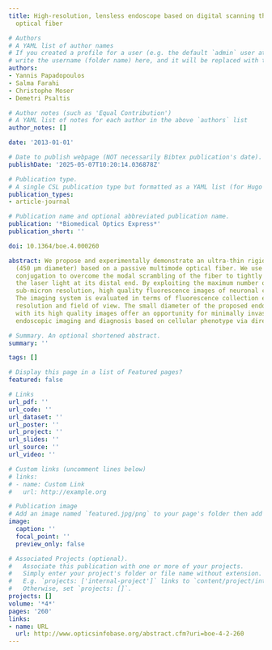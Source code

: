 ```yaml
---
title: High-resolution, lensless endoscope based on digital scanning through a multimode
  optical fiber

# Authors
# A YAML list of author names
# If you created a profile for a user (e.g. the default `admin` user at `content/authors/admin/`), 
# write the username (folder name) here, and it will be replaced with their full name and linked to their profile.
authors:
- Yannis Papadopoulos
- Salma Farahi
- Christophe Moser
- Demetri Psaltis

# Author notes (such as 'Equal Contribution')
# A YAML list of notes for each author in the above `authors` list
author_notes: []

date: '2013-01-01'

# Date to publish webpage (NOT necessarily Bibtex publication's date).
publishDate: '2025-05-07T10:20:14.036878Z'

# Publication type.
# A single CSL publication type but formatted as a YAML list (for Hugo requirements).
publication_types:
- article-journal

# Publication name and optional abbreviated publication name.
publication: '*Biomedical Optics Express*'
publication_short: ''

doi: 10.1364/boe.4.000260

abstract: We propose and experimentally demonstrate an ultra-thin rigid endoscope
  (450 μm diameter) based on a passive multimode optical fiber. We use digital phase
  conjugation to overcome the modal scrambling of the fiber to tightly focus and scan
  the laser light at its distal end. By exploiting the maximum number of modes available,
  sub-micron resolution, high quality fluorescence images of neuronal cells were acquired.
  The imaging system is evaluated in terms of fluorescence collection efficiency,
  resolution and field of view. The small diameter of the proposed endoscope, along
  with its high quality images offer an opportunity for minimally invasive medical
  endoscopic imaging and diagnosis based on cellular phenotype via direct tissue penetration.

# Summary. An optional shortened abstract.
summary: ''

tags: []

# Display this page in a list of Featured pages?
featured: false

# Links
url_pdf: ''
url_code: ''
url_dataset: ''
url_poster: ''
url_project: ''
url_slides: ''
url_source: ''
url_video: ''

# Custom links (uncomment lines below)
# links:
# - name: Custom Link
#   url: http://example.org

# Publication image
# Add an image named `featured.jpg/png` to your page's folder then add a caption below.
image:
  caption: ''
  focal_point: ''
  preview_only: false

# Associated Projects (optional).
#   Associate this publication with one or more of your projects.
#   Simply enter your project's folder or file name without extension.
#   E.g. `projects: ['internal-project']` links to `content/project/internal-project/index.md`.
#   Otherwise, set `projects: []`.
projects: []
volume: '*4*'
pages: '260'
links:
- name: URL
  url: http://www.opticsinfobase.org/abstract.cfm?uri=boe-4-2-260
---
```


